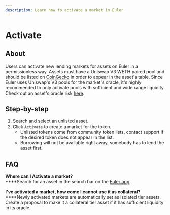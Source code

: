 ```yaml
---
description: Learn how to activate a market in Euler
---
```


# Activate

## About

Users can activate new lending markets for assets on Euler in a permissionless way. Assets must have a Uniswap V3 WETH paired pool and should be listed on [CoinGecko](https://coingecko.com/) in order to appear in the asset's table. Since Euler uses Uniswap's V3 pools for the market's oracle, it's highly recommended to only activate pools with sufficient and wide range liquidity. Check out an asset's oracle risk [here](https://oracle.euler.finance/).

## Step-by-step

1. Search and select an unlisted asset.
2. Click `Activate` to create a market for the token.
   * Unlisted tokens come from community token lists, contact support if the desired token does not appear in the list.
   * Borrowing will not be available right away, somebody has to lend the asset first.

## FAQ

**Where can I Activate a market?**\
****Search for an asset in the search bar on the [Euler app](https://app.euler.finance/).&#x20;

**I've activated a market, how come I cannot use it as collateral?**\
****Newly activated markets are automatically set as isolated tier assets. Create a proposal to make it a collateral tier asset if it has sufficient liquidity in its oracle.
